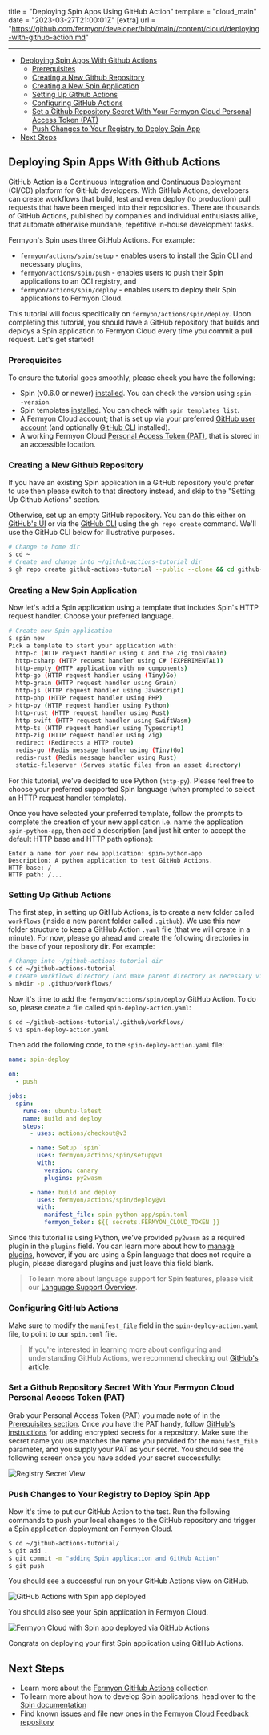 title = "Deploying Spin Apps Using GitHub Action"
template = "cloud_main"
date = "2023-03-27T21:00:01Z"
[extra]
url = "https://github.com/fermyon/developer/blob/main//content/cloud/deploying-with-github-action.md"

---
- [Deploying Spin Apps With Github Actions](#deploying-spin-apps-with-github-actions)
  - [Prerequisites](#prerequisites)
  - [Creating a New Github Repository](#creating-a-new-github-repository)
  - [Creating a New Spin Application](#creating-a-new-spin-application)
  - [Setting Up Github Actions](#setting-up-github-actions)
  - [Configuring GitHub Actions](#configuring-github-actions)
  - [Set a Github Repository Secret With Your Fermyon Cloud Personal Access Token (PAT)](#set-a-github-repository-secret-with-your-fermyon-cloud-personal-access-token-pat)
  - [Push Changes to Your Registry to Deploy Spin App](#push-changes-to-your-registry-to-deploy-spin-app)
- [Next Steps](#next-steps)

## Deploying Spin Apps With Github Actions

GitHub Action is a Continuous Integration and Continuous Deployment (CI/CD) platform for GitHub developers. With GitHub Actions, developers can create workflows that build, test and even deploy (to production) pull requests that have been merged into their repositories. There are thousands of GitHub Actions, published by companies and individual enthusiasts alike, that automate otherwise mundane, repetitive in-house development tasks.

Fermyon's Spin uses three GitHub Actions. For example:
* `fermyon/actions/spin/setup` - enables users to install the Spin CLI and necessary plugins,
* `fermyon/actions/spin/push` - enables users to push their Spin applications to an OCI registry, and
* `fermyon/actions/spin/deploy` - enables users to deploy their Spin applications to Fermyon Cloud.

This tutorial will focus specifically on `fermyon/actions/spin/deploy`. Upon completing this tutorial, you should have a GitHub repository that builds and deploys a Spin application to Fermyon Cloud every time you commit a pull request. Let's get started!

### Prerequisites 

To ensure the tutorial goes smoothly, please check you have the following:
* Spin (v0.6.0 or newer) [installed](/spin/quickstart#install-spin). You can check the version using `spin --version`.
* Spin templates [installed](./spin/managing-templates#installing-from-the-spin-git-repository). You can check with `spin templates list`.
* A Fermyon Cloud account; that is set up via your preferred [GitHub user account](https://docs.github.com/account-and-profile/setting-up-and-managing-your-personal-account-on-github/managing-email-preferences/remembering-your-github-username-or-email) (and optionally [GitHub CLI](https://cli.github.com/manual/) installed).
* A working Fermyon Cloud [Personal Access Token (PAT)](/cloud/user-settings#create-and-manage-a-personal-access-token-pat), that is stored in an accessible location.

### Creating a New Github Repository

If you have an existing Spin application in a GitHub repository you'd prefer to use then please switch to that directory instead, and skip to the "Setting Up Github Actions" section.

Otherwise, set up an empty GitHub repository. You can do this either on [GitHub's UI](https://docs.github.com/en/repositories/creating-and-managing-repositories/creating-a-new-repository) or via the [GitHub CLI](https://cli.github.com/manual/gh_repo_create) using the `gh repo create` command. We'll use the GitHub CLI below for illustrative purposes.

<!-- @selectiveCpy -->

```bash
# Change to home dir
$ cd ~
# Create and change into ~/github-actions-tutorial dir
$ gh repo create github-actions-tutorial --public --clone && cd github-actions-tutorial
```

### Creating a New Spin Application

Now let's add a Spin application using a template that includes Spin's HTTP request handler. Choose your preferred language.

<!-- @selectiveCpy -->

```bash
# Create new Spin application
$ spin new
Pick a template to start your application with:
  http-c (HTTP request handler using C and the Zig toolchain)
  http-csharp (HTTP request handler using C# (EXPERIMENTAL))
  http-empty (HTTP application with no components)
  http-go (HTTP request handler using (Tiny)Go)
  http-grain (HTTP request handler using Grain)
  http-js (HTTP request handler using Javascript)
  http-php (HTTP request handler using PHP)
> http-py (HTTP request handler using Python)
  http-rust (HTTP request handler using Rust)
  http-swift (HTTP request handler using SwiftWasm)
  http-ts (HTTP request handler using Typescript)
  http-zig (HTTP request handler using Zig)
  redirect (Redirects a HTTP route)
  redis-go (Redis message handler using (Tiny)Go)
  redis-rust (Redis message handler using Rust)
  static-fileserver (Serves static files from an asset directory)
```

For this tutorial, we've decided to use Python (`http-py`). Please feel free to choose your preferred supported Spin language (when prompted to select an HTTP request handler template).

Once you have selected your preferred template, follow the prompts to complete the creation of your new application i.e. name the application `spin-python-app`, then add a description (and just hit enter to accept the default HTTP base and HTTP path options):

<!-- @nocpy -->

```console
Enter a name for your new application: spin-python-app
Description: A python application to test GitHub Actions.
HTTP base: /
HTTP path: /...
```

### Setting Up Github Actions

The first step, in setting up GitHub Actions, is to create a new folder called `workflows` (inside a new parent folder called `.github`). We use this new folder structure to keep a GitHub Action `.yaml` file (that we will create in a minute). For now, please go ahead and create the following directories in the base of your repository dir. For example:

<!-- @selectiveCpy -->

```bash
# Change into ~/github-actions-tutorial dir
$ cd ~/github-actions-tutorial
# Create workflows directory (and make parent directory as necessary via the -p option)
$ mkdir -p .github/workflows/
```

Now it's time to add the `fermyon/actions/spin/deploy` GitHub Action. To do so, please create a file called `spin-deploy-action.yaml`:

<!-- @selectiveCpy -->

```bash
$ cd ~/github-actions-tutorial/.github/workflows/
$ vi spin-deploy-action.yaml
```

Then add the following code, to the `spin-deploy-action.yaml` file:

<!-- @nocpy -->

```yml
name: spin-deploy

on:
  - push

jobs:
  spin:
    runs-on: ubuntu-latest
    name: Build and deploy
    steps:
      - uses: actions/checkout@v3

      - name: Setup `spin`
        uses: fermyon/actions/spin/setup@v1
        with:
          version: canary
          plugins: py2wasm

      - name: build and deploy
        uses: fermyon/actions/spin/deploy@v1
        with:
          manifest_file: spin-python-app/spin.toml
          fermyon_token: ${{ secrets.FERMYON_CLOUD_TOKEN }}
```

Since this tutorial is using Python, we've provided `py2wasm` as a required plugin in the `plugins` field. You can learn more about how to [manage plugins](/spin/managing-plugins), however, if you are using a Spin language that does not require a plugin, please disregard plugins and just leave this field blank.

> To learn more about language support for Spin features, please visit our [Language Support Overview](.spin/language-support-overview.md).

### Configuring GitHub Actions 

Make sure to modify the `manifest_file` field in the `spin-deploy-action.yaml` file, to point to our `spin.toml` file.

> If you're interested in learning more about configuring and understanding GitHub Actions, we recommend checking out [GitHub's article](https://docs.github.com/en/actions/learn-github-actions/understanding-github-actions).

### Set a Github Repository Secret With Your Fermyon Cloud Personal Access Token (PAT)

Grab your Personal Access Token (PAT) you made note of in the [Prerequisites section](#prerequisites). Once you have the PAT handy, follow [GitHub's instructions](https://docs.github.com/en/actions/security-guides/encrypted-secrets#creating-encrypted-secrets-for-a-repository) for adding encrypted secrets for a repository. Make sure the secret name you use matches the name you provided for the `manifest_file` parameter, and you supply your PAT as your secret. You should see the following screen once you have added your secret successfully:

![Registry Secret View](/static/image/github-reg-secret-success.png)

### Push Changes to Your Registry to Deploy Spin App

Now it's time to put our GitHub Action to the test. Run the following commands to push your local changes to the GitHub repository and trigger a Spin application deployment on Fermyon Cloud.

<!-- @selectiveCpy -->

```bash
$ cd ~/github-actions-tutorial/
$ git add . 
$ git commit -m "adding Spin application and GitHub Action"
$ git push
```

You should see a successful run on your GitHub Actions view on GitHub.

![GitHub Actions with Spin app deployed](/static/image/github-action-app-deployed-gh.png)

You should also see your Spin application in Fermyon Cloud.

![Fermyon Cloud with Spin app deployed via GitHub Actions](/static/image/github-action-app-deployed.png)

Congrats on deploying your first Spin application using GitHub Actions.

## Next Steps

- Learn more about the [Fermyon GitHub Actions](https://github.com/fermyon/actions) collection
- To learn more about how to develop Spin applications, head over to the [Spin documentation](/spin/index)
- Find known issues and file new ones in the [Fermyon Cloud Feedback repository](https://github.com/fermyon/feedback)